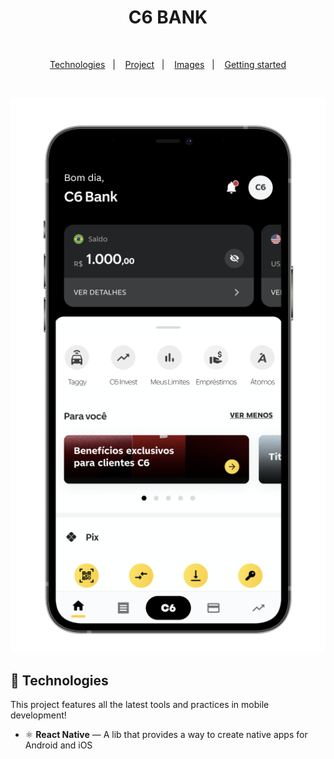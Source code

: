 <h1 align="center">C6 BANK</h1>

<br>

<p align="center">
  <a href="#rocket-technologies">Technologies</a>&nbsp;&nbsp;&nbsp;|&nbsp;&nbsp;&nbsp;
  <a href="#-project">Project</a>&nbsp;&nbsp;&nbsp;|&nbsp;&nbsp;&nbsp;
  <a href="#camera-images">Images</a>&nbsp;&nbsp;&nbsp;|&nbsp;&nbsp;&nbsp;
  <a href="#electric_plug-getting-started">Getting started</a>
</p>

<br>

<p align="center">
  <img alt="Mockup" src="photos/img3.png">

</p>

## :rocket: Technologies

This project features all the latest tools and practices in mobile development!

- ⚛️ **React Native** — A lib that provides a way to create native apps for Android and iOS
